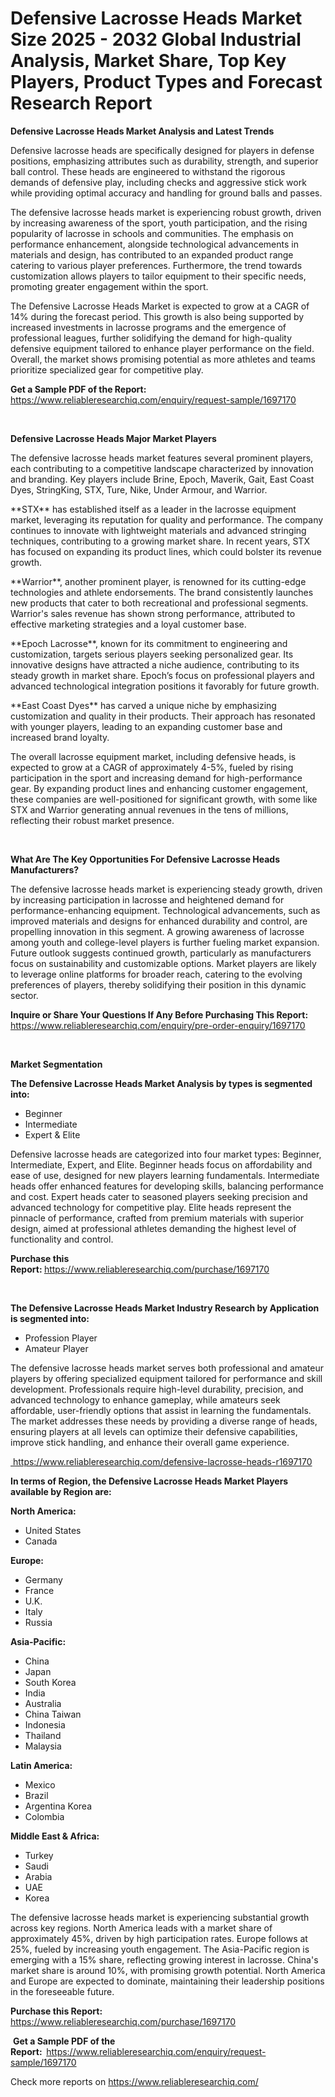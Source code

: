 <p><h1>Defensive Lacrosse Heads Market Size 2025 - 2032 Global Industrial Analysis, Market Share, Top Key Players, Product Types and Forecast Research Report</h1></p><p><strong>Defensive Lacrosse Heads Market Analysis and Latest Trends</strong></p>
<p><p>Defensive lacrosse heads are specifically designed for players in defense positions, emphasizing attributes such as durability, strength, and superior ball control. These heads are engineered to withstand the rigorous demands of defensive play, including checks and aggressive stick work while providing optimal accuracy and handling for ground balls and passes. </p><p>The defensive lacrosse heads market is experiencing robust growth, driven by increasing awareness of the sport, youth participation, and the rising popularity of lacrosse in schools and communities. The emphasis on performance enhancement, alongside technological advancements in materials and design, has contributed to an expanded product range catering to various player preferences. Furthermore, the trend towards customization allows players to tailor equipment to their specific needs, promoting greater engagement within the sport.</p><p>The Defensive Lacrosse Heads Market is expected to grow at a CAGR of 14% during the forecast period. This growth is also being supported by increased investments in lacrosse programs and the emergence of professional leagues, further solidifying the demand for high-quality defensive equipment tailored to enhance player performance on the field. Overall, the market shows promising potential as more athletes and teams prioritize specialized gear for competitive play.</p></p>
<p><strong>Get a Sample PDF of the Report:&nbsp;</strong> <a href="https://www.reliableresearchiq.com/enquiry/request-sample/1697170?utm_campaign=120&utm_medium=2&utm_source=Github&utm_content=ia&utm_term=08012025&utm_id=defensive-lacrosse-heads">https://www.reliableresearchiq.com/enquiry/request-sample/1697170</a></p>
<p>&nbsp;</p>
<p><strong>Defensive Lacrosse Heads Major Market Players</strong></p>
<p><p>The defensive lacrosse heads market features several prominent players, each contributing to a competitive landscape characterized by innovation and branding. Key players include Brine, Epoch, Maverik, Gait, East Coast Dyes, StringKing, STX, Ture, Nike, Under Armour, and Warrior.</p><p>**STX** has established itself as a leader in the lacrosse equipment market, leveraging its reputation for quality and performance. The company continues to innovate with lightweight materials and advanced stringing techniques, contributing to a growing market share. In recent years, STX has focused on expanding its product lines, which could bolster its revenue growth.</p><p>**Warrior**, another prominent player, is renowned for its cutting-edge technologies and athlete endorsements. The brand consistently launches new products that cater to both recreational and professional segments. Warrior's sales revenue has shown strong performance, attributed to effective marketing strategies and a loyal customer base.</p><p>**Epoch Lacrosse**, known for its commitment to engineering and customization, targets serious players seeking personalized gear. Its innovative designs have attracted a niche audience, contributing to its steady growth in market share. Epoch’s focus on professional players and advanced technological integration positions it favorably for future growth.</p><p>**East Coast Dyes** has carved a unique niche by emphasizing customization and quality in their products. Their approach has resonated with younger players, leading to an expanding customer base and increased brand loyalty.</p><p>The overall lacrosse equipment market, including defensive heads, is expected to grow at a CAGR of approximately 4-5%, fueled by rising participation in the sport and increasing demand for high-performance gear. By expanding product lines and enhancing customer engagement, these companies are well-positioned for significant growth, with some like STX and Warrior generating annual revenues in the tens of millions, reflecting their robust market presence.</p></p>
<p>&nbsp;</p>
<p><strong>What Are The Key Opportunities For Defensive Lacrosse Heads Manufacturers?</strong></p>
<p><p>The defensive lacrosse heads market is experiencing steady growth, driven by increasing participation in lacrosse and heightened demand for performance-enhancing equipment. Technological advancements, such as improved materials and designs for enhanced durability and control, are propelling innovation in this segment. A growing awareness of lacrosse among youth and college-level players is further fueling market expansion. Future outlook suggests continued growth, particularly as manufacturers focus on sustainability and customizable options. Market players are likely to leverage online platforms for broader reach, catering to the evolving preferences of players, thereby solidifying their position in this dynamic sector.</p></p>
<p><strong>Inquire or Share Your Questions If Any Before Purchasing This Report:</strong> <a href="https://www.reliableresearchiq.com/enquiry/pre-order-enquiry/1697170?utm_campaign=120&utm_medium=2&utm_source=Github&utm_content=ia&utm_term=08012025&utm_id=defensive-lacrosse-heads">https://www.reliableresearchiq.com/enquiry/pre-order-enquiry/1697170</a></p>
<p>&nbsp;</p>
<p><strong>Market Segmentation</strong></p>
<p><strong>The Defensive Lacrosse Heads Market Analysis by types is segmented into:</strong></p>
<p><ul><li>Beginner</li><li>Intermediate</li><li>Expert & Elite</li></ul></p>
<p><p>Defensive lacrosse heads are categorized into four market types: Beginner, Intermediate, Expert, and Elite. Beginner heads focus on affordability and ease of use, designed for new players learning fundamentals. Intermediate heads offer enhanced features for developing skills, balancing performance and cost. Expert heads cater to seasoned players seeking precision and advanced technology for competitive play. Elite heads represent the pinnacle of performance, crafted from premium materials with superior design, aimed at professional athletes demanding the highest level of functionality and control.</p></p>
<p><strong>Purchase this Report:&nbsp;</strong><a href="https://www.reliableresearchiq.com/purchase/1697170?utm_campaign=120&utm_medium=2&utm_source=Github&utm_content=ia&utm_term=08012025&utm_id=defensive-lacrosse-heads">https://www.reliableresearchiq.com/purchase/1697170</a></p>
<p>&nbsp;</p>
<p><strong>The Defensive Lacrosse Heads Market Industry Research by Application is segmented into:</strong></p>
<p><ul><li>Profession Player</li><li>Amateur Player</li></ul></p>
<p><p>The defensive lacrosse heads market serves both professional and amateur players by offering specialized equipment tailored for performance and skill development. Professionals require high-level durability, precision, and advanced technology to enhance gameplay, while amateurs seek affordable, user-friendly options that assist in learning the fundamentals. The market addresses these needs by providing a diverse range of heads, ensuring players at all levels can optimize their defensive capabilities, improve stick handling, and enhance their overall game experience.</p></p>
<p><a href="https://www.reliableresearchiq.com/defensive-lacrosse-heads-r1697170?utm_campaign=120&utm_medium=2&utm_source=Github&utm_content=ia&utm_term=08012025&utm_id=defensive-lacrosse-heads">&nbsp;https://www.reliableresearchiq.com/defensive-lacrosse-heads-r1697170</a></p>
<p><strong>In terms of Region, the Defensive Lacrosse Heads Market Players available by Region are:</strong></p>
<p>
    <p> <strong> North America: </strong>
        <ul>
            <li>United States</li>
            <li>Canada</li>
        </ul>
        </p> 
    <p> <strong> Europe: </strong>
        <ul>
            <li>Germany</li>
            <li>France</li>
            <li>U.K.</li>
            <li>Italy</li>
            <li>Russia</li>
        </ul>
        </p> 
    <p> <strong> Asia-Pacific: </strong>
        <ul>
            <li>China</li>
            <li>Japan</li>
            <li>South Korea</li>
            <li>India</li>
            <li>Australia</li>
            <li>China Taiwan</li>
            <li>Indonesia</li>
            <li>Thailand</li>
            <li>Malaysia</li>
        </ul>
        </p> 
    <p> <strong> Latin America: </strong>
        <ul>
            <li>Mexico</li>
            <li>Brazil</li>
            <li>Argentina Korea</li>
            <li>Colombia</li>
        </ul>
        </p> 
    <p> <strong> Middle East & Africa: </strong>
        <ul>
            <li>Turkey</li>
            <li>Saudi</li>
            <li>Arabia</li>
            <li>UAE</li>
            <li>Korea</li>
        </ul>
    </p>
    </p>
<p><p>The defensive lacrosse heads market is experiencing substantial growth across key regions. North America leads with a market share of approximately 45%, driven by high participation rates. Europe follows at 25%, fueled by increasing youth engagement. The Asia-Pacific region is emerging with a 15% share, reflecting growing interest in lacrosse. China's market share is around 10%, with promising growth potential. North America and Europe are expected to dominate, maintaining their leadership positions in the foreseeable future.</p></p>
<p><strong>Purchase this Report: </strong><a href="https://www.reliableresearchiq.com/purchase/1697170?utm_campaign=120&utm_medium=2&utm_source=Github&utm_content=ia&utm_term=08012025&utm_id=defensive-lacrosse-heads">https://www.reliableresearchiq.com/purchase/1697170</a></p>
<p>&nbsp;<strong>Get a Sample PDF of the Report:&nbsp;&nbsp;</strong><a href="https://www.reliableresearchiq.com/enquiry/request-sample/1697170?utm_campaign=120&utm_medium=2&utm_source=Github&utm_content=ia&utm_term=08012025&utm_id=defensive-lacrosse-heads">https://www.reliableresearchiq.com/enquiry/request-sample/1697170</a></p>
<p><strong></strong></p>
<p>Check more reports on <a href="https://www.reliableresearchiq.com/?utm_campaign=120&utm_medium=2&utm_source=Github&utm_content=ia&utm_term=08012025&utm_id=defensive-lacrosse-heads">https://www.reliableresearchiq.com/</a></p>